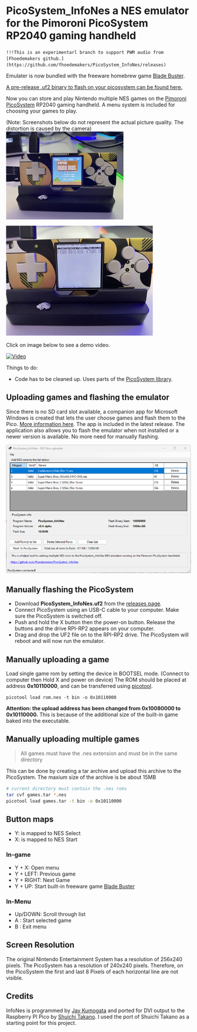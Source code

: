 # PicoSystem_InfoNes a NES emulator for the Pimoroni PicoSystem RP2040 gaming handheld
``
!!!This is an experimentarl branch to support PWM audio from [Fhoedemakers github.](https://github.com/fhoedemakers/PicoSystem_InfoNes/releases)
``

Emulater is now bundled with the freeware homebrew game [Blade Buster](https://www.rgcd.co.uk/2011/05/blade-buster-nes.html).

[A pre-release .uf2 binary to flash on your picosystem can be found here.](https://github.com/fhoedemakers/PicoSystem_InfoNes/releases)

Now you can store and play Nintendo multiple NES games on the [Pimoroni PicoSystem](https://shop.pimoroni.com/products/picosystem) RP2040 gaming handheld. A menu system is included for choosing your games to play.

(Note: Screenshots below do not represent the actual picture quality. The distortion is caused by the camera)
![image](assets/gamescreen.jpeg)

![image](assets/menuscreen.jpeg)

Click on image below to see a demo video.

[![Video](https://img.youtube.com/vi/4VYKSMvYWc8/0.jpg)](https://www.youtube.com/watch?v=4VYKSMvYWc8)

 Things to do:

- Code has to be cleaned up. Uses parts of the [PicoSystem library](https://github.com/pimoroni/picosystem).


## Uploading games and flashing the emulator
Since there is no SD card slot available, a companion app for Microsoft Windows is created that lets the user choose games and flash them to the Pico.
[More information here](https://github.com/fhoedemakers/PicoSystemInfoNesLoader). The app is included in the latest release. 
The application also allows you to flash the emulator when not installed or a newer version is available. No more need for manually flashing.

![image](assets/Screen.png)

## Manually flashing the PicoSystem
- Download **PicoSystem_InfoNes.uf2** from the [releases page](https://github.com/fhoedemakers/PicoSystem_InfoNes/releases/latest).
- Connect PicoSystem using an USB-C cable to your computer. Make sure the PicoSystem is switched off.
- Push and hold the X button then the power-on button. Release the buttons and the drive RPI-RP2 appears on your computer.
- Drag and drop the UF2 file on to the RPI-RP2 drive. The PicoSystem will reboot and will now run the emulator.

## Manually uploading a game
Load single game rom by setting the device in BOOTSEL mode. (Connect to computer then Hold X and power on device)
The ROM should be placed at address **0x10110000**, and can be  transferred using [picotool](https://github.com/raspberrypi/picotool).

```
picotool load rom.nes -t bin -o 0x10110000
```

**Attention: the upload address has been changed from 0x10080000 to 0x10110000.** This is because of the additional size of the built-in game baked into the executable.

## Manually uploading multiple games

> All games must have the .nes extension and must be in the same directory

This can be done by creating a tar archive and upload this archive to the PicoSystem. The maxium size of the archive is be about 15MB

```bash
# current directory must contain the .nes roms
tar cvf games.tar *.nes
picotool load games.tar -t bin -o 0x10110000
```


## Button maps

- Y: is mapped to NES Select
- X: is mapped to NES Start

### In-game
- Y + X: Open menu
- Y + LEFT: Previous game
- Y + RIGHT: Next Game
- Y + UP: Start built-in freeware game [Blade Buster](https://www.rgcd.co.uk/2011/05/blade-buster-nes.html)

### In-Menu
- Up/DOWN: Scroll through list
- A : Start selected game
- B : Exit menu



## Screen Resolution
The original Nintendo Entertainment System has a resolution of 256x240 pixels. The PicoSystem has a resolution of 240x240 pixels. Therefore, on the PicoSystem the first and last 8 Pixels of each horizontal line are not visible.

## Credits
InfoNes is programmed by [Jay Kumogata](https://github.com/jay-kumogata/InfoNES) and ported for DVI output to the Raspberry PI Pico by [Shuichi Takano](https://github.com/shuichitakano/pico-infones). I used the port of Shuichi Takano as a starting point for this project.
